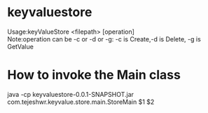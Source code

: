 # keyvaluestore

Usage:keyValueStore \<filepath\> \[operation\]  <br/>
Note:operation can be -c or -d or -g: -c is Create,-d is Delete, -g is GetValue

# How to invoke the Main class
java -cp keyvaluestore-0.0.1-SNAPSHOT.jar com.tejeshwr.keyvalue.store.main.StoreMain $1 $2
